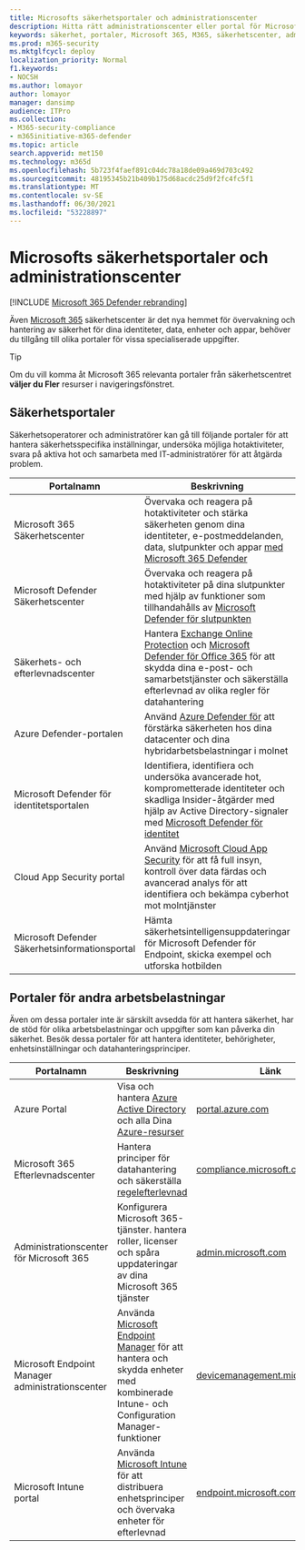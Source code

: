 ```yaml
---
title: Microsofts säkerhetsportaler och administrationscenter
description: Hitta rätt administrationscenter eller portal för Microsoft för att hantera olika tjänster relaterade till Microsoft 365 säkerhet
keywords: säkerhet, portaler, Microsoft 365, M365, säkerhetscenter, administrationscenter, URL, länk, Microsoft 365 Defender, Microsoft Defender för slutpunkt, Microsoft Defender Säkerhetscenter, Microsoft Defender för identitet, Microsoft Defender för Office 365, MCAS, WDSI, SCC, Intune, MDM, MEM, ASC, Cloud App Security , Azure AD, säkerhets- och & efterlevnadscenter
ms.prod: m365-security
ms.mktglfcycl: deploy
localization_priority: Normal
f1.keywords:
- NOCSH
ms.author: lomayor
author: lomayor
manager: dansimp
audience: ITPro
ms.collection:
- M365-security-compliance
- m365initiative-m365-defender
ms.topic: article
search.appverid: met150
ms.technology: m365d
ms.openlocfilehash: 5b723f4faef891c04dc78a18de09a469d703c492
ms.sourcegitcommit: 48195345b21b409b175d68acdc25d9f2fc4fc5f1
ms.translationtype: MT
ms.contentlocale: sv-SE
ms.lasthandoff: 06/30/2021
ms.locfileid: "53228897"
---
```

# <a name="microsoft-security-portals-and-admin-centers"></a>Microsofts säkerhetsportaler och administrationscenter

[!INCLUDE [Microsoft 365 Defender rebranding](../includes/microsoft-defender.md)]

Även [Microsoft 365](overview-security-center.md) säkerhetscenter är det nya hemmet för övervakning och hantering av säkerhet för dina identiteter, data, enheter och appar, behöver du tillgång till olika portaler för vissa specialiserade uppgifter.

> [!TIP] 
> Om du vill komma åt Microsoft 365 relevanta portaler från säkerhetscentret **väljer du Fler** resurser i navigeringsfönstret.

## <a name="security-portals"></a>Säkerhetsportaler

Säkerhetsoperatorer och administratörer kan gå till följande portaler för att hantera säkerhetsspecifika inställningar, undersöka möjliga hotaktiviteter, svara på aktiva hot och samarbeta med IT-administratörer för att åtgärda problem.
<p></p>

| Portalnamn | Beskrivning | Länk |
|---|---|---| 
| Microsoft 365 Säkerhetscenter | Övervaka och reagera på hotaktiviteter och stärka säkerheten genom dina identiteter, e-postmeddelanden, data, slutpunkter och appar [med Microsoft 365 Defender](microsoft-365-defender.md) | [security.microsoft.com](https://security.microsoft.com/) |
| Microsoft Defender Säkerhetscenter | Övervaka och reagera på hotaktiviteter på dina slutpunkter med hjälp av funktioner som tillhandahålls av [Microsoft Defender för slutpunkten](/windows/security/threat-protection/microsoft-defender-atp/microsoft-defender-advanced-threat-protection) | [securitycenter.windows.com](https://securitycenter.microsoft.com/) |
| Säkerhets- och efterlevnadscenter | Hantera [Exchange Online Protection](../office-365-security/exchange-online-protection-overview.md) och [Microsoft Defender för Office 365](/microsoft-365/security/office-365-security/defender-for-office-365) för att skydda dina e-post- och samarbetstjänster och säkerställa efterlevnad av olika regler för datahantering | [protection.office.com](https://protection.office.com) |
| Azure Defender-portalen | Använd [Azure Defender för](/azure/security-center/security-center-intro) att förstärka säkerheten hos dina datacenter och dina hybridarbetsbelastningar i molnet | [portal.azure.com/#blade/Microsoft_Azure_Security](https://portal.azure.com/#blade/Microsoft_Azure_Security/SecurityMenuBlade/0) |
| Microsoft Defender för identitetsportalen | Identifiera, identifiera och undersöka avancerade hot, komprometterade identiteter och skadliga Insider-åtgärder med hjälp av Active Directory-signaler med [Microsoft Defender för identitet](/azure-advanced-threat-protection/what-is-atp) | [portal.atp.azure.com](https://portal.atp.azure.com/) |
| Cloud App Security portal | Använd [Microsoft Cloud App Security](/cloud-app-security/what-is-cloud-app-security) för att få full insyn, kontroll över data färdas och avancerad analys för att identifiera och bekämpa cyberhot mot molntjänster | [portal.cloudappsecurity.com](https://portal.cloudappsecurity.com/) |
| Microsoft Defender Säkerhetsinformationsportal | Hämta säkerhetsintelligensuppdateringar för Microsoft Defender för Endpoint, skicka exempel och utforska hotbilden | [microsoft.com/wdsi](https://microsoft.com/wdsi) |

## <a name="portals-for-other-workloads"></a>Portaler för andra arbetsbelastningar

Även om dessa portaler inte är särskilt avsedda för att hantera säkerhet, har de stöd för olika arbetsbelastningar och uppgifter som kan påverka din säkerhet. Besök dessa portaler för att hantera identiteter, behörigheter, enhetsinställningar och datahanteringsprinciper.
<p></p>

| Portalnamn | Beskrivning | Länk | 
|---|---|---| 
| Azure Portal | Visa och hantera [Azure Active Directory](/azure/active-directory/fundamentals/active-directory-whatis) och alla Dina [Azure-resurser](/azure/azure-resource-manager/management/overview)  | [portal.azure.com](https://portal.azure.com/) |
| Microsoft 365 Efterlevnadscenter | Hantera principer för datahantering och säkerställa [regelefterlevnad](/compliance/regulatory/offering-home) | [compliance.microsoft.com](https://compliance.microsoft.com/) |
| Administrationscenter för Microsoft 365 | Konfigurera Microsoft 365-tjänster. hantera roller, licenser och spåra uppdateringar av dina Microsoft 365 tjänster | [admin.microsoft.com](https://admin.microsoft.com/) |
| Microsoft Endpoint Manager administrationscenter | Använda [Microsoft Endpoint Manager](/mem/configmgr/) för att hantera och skydda enheter med kombinerade Intune- och Configuration Manager-funktioner | [devicemanagement.microsoft.com](https://devicemanagement.microsoft.com/) |
| Microsoft Intune portal | Använda [Microsoft Intune](/intune/fundamentals/what-is-intune) för att distribuera enhetsprinciper och övervaka enheter för efterlevnad | [endpoint.microsoft.com](https://endpoint.microsoft.com/#blade/Microsoft_Intune_DeviceSettings/DevicesMenu/overview)